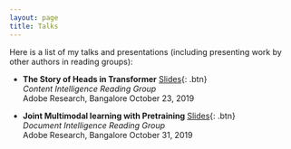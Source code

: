 ```yaml
---
layout: page
title: Talks
---
```


Here is a list of my talks and presentations (including presenting work by other authors in reading groups):

- **The Story of Heads in Transformer**
	[Slides](/static/ppt/Attention.pdf){: .btn}  
	*Content Intelligence Reading Group*  
	Adobe Research, Bangalore 
	October 23, 2019 

- **Joint Multimodal learning with Pretraining**
	[Slides](/static/ppt/VLBERTs.pdf){: .btn}  
	*Document Intelligence Reading Group*  
	Adobe Research, Bangalore
	October 31, 2019 

<br /> 


